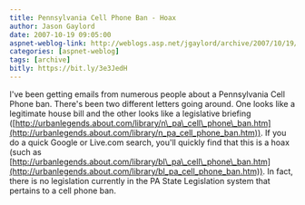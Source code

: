 ```yaml
---
title: Pennsylvania Cell Phone Ban - Hoax
author: Jason Gaylord
date: 2007-10-19 09:05:00
aspnet-weblog-link: http://weblogs.asp.net/jgaylord/archive/2007/10/19/pennsylvania-cell-phone-ban-hoax.aspx
categories: [aspnet-weblog]
tags: [archive]
bitly: https://bit.ly/3e3JedH
---
```


I've been getting emails from numerous people about a Pennsylvania Cell Phone ban. There's been two different letters going around. One looks like a legitimate house bill and the other looks like a legislative briefing ([http://urbanlegends.about.com/library/n\_pa\_cell\_phone\_ban.htm](http://urbanlegends.about.com/library/n_pa_cell_phone_ban.htm)). If you do a quick Google or Live.com search, you'll quickly find that this is a hoax (such as [http://urbanlegends.about.com/library/bl\_pa\_cell\_phone\_ban.htm](http://urbanlegends.about.com/library/bl_pa_cell_phone_ban.htm)). In fact, there is no legislation currently in the PA State Legislation system that pertains to a cell phone ban.